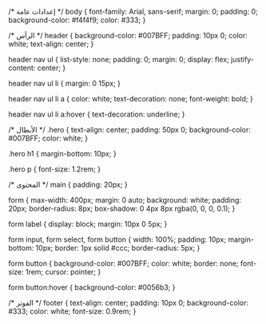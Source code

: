 /* إعدادات عامة */
body {
    font-family: Arial, sans-serif;
    margin: 0;
    padding: 0;
    background-color: #f4f4f9;
    color: #333;
}

/* الرأس */
header {
    background-color: #007BFF;
    padding: 10px 0;
    color: white;
    text-align: center;
}

header nav ul {
    list-style: none;
    padding: 0;
    margin: 0;
    display: flex;
    justify-content: center;
}

header nav ul li {
    margin: 0 15px;
}

header nav ul li a {
    color: white;
    text-decoration: none;
    font-weight: bold;
}

header nav ul li a:hover {
    text-decoration: underline;
}

/* الأبطال */
.hero {
    text-align: center;
    padding: 50px 0;
    background-color: #007BFF;
    color: white;
}

.hero h1 {
    margin-bottom: 10px;
}

.hero p {
    font-size: 1.2rem;
}

/* المحتوى */
main {
    padding: 20px;
}

form {
    max-width: 400px;
    margin: 0 auto;
    background: white;
    padding: 20px;
    border-radius: 8px;
    box-shadow: 0 4px 8px rgba(0, 0, 0, 0.1);
}

form label {
    display: block;
    margin: 10px 0 5px;
}

form input, form select, form button {
    width: 100%;
    padding: 10px;
    margin-bottom: 10px;
    border: 1px solid #ccc;
    border-radius: 5px;
}

form button {
    background-color: #007BFF;
    color: white;
    border: none;
    font-size: 1rem;
    cursor: pointer;
}

form button:hover {
    background-color: #0056b3;
}

/* الفوتر */
footer {
    text-align: center;
    padding: 10px 0;
    background-color: #333;
    color: white;
    font-size: 0.9rem;
}
